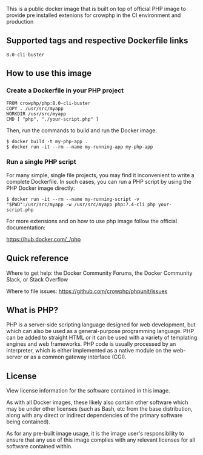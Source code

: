 This is a public docker image that is built on top of official PHP image to provide pre installed extenions for crowphp in the CI environment and production
## Supported tags and respective Dockerfile links
```
8.0-cli-buster
```

## How to use this image

### Create a Dockerfile in your PHP project

```
FROM crowphp/php:8.0-cli-buster
COPY . /usr/src/myapp
WORKDIR /usr/src/myapp
CMD [ "php", "./your-script.php" ]
```
Then, run the commands to build and run the Docker image:

```
$ docker build -t my-php-app .
$ docker run -it --rm --name my-running-app my-php-app
```

### Run a single PHP script
For many simple, single file projects, you may find it inconvenient to write a complete Dockerfile. In such cases, you can run a PHP script by using the PHP Docker image directly:

```
$ docker run -it --rm --name my-running-script -v "$PWD":/usr/src/myapp -w /usr/src/myapp php:7.4-cli php your-script.php
```
For more extensions and on how to use php image follow the official documentation:

https://hub.docker.com/_/php



## Quick reference
Where to get help: the Docker Community Forums, the Docker Community Slack, or Stack Overflow

Where to file issues: https://github.com/crowphp/phpunit/issues

## What is PHP?
PHP is a server-side scripting language designed for web development, but which can also be used as a general-purpose programming language. PHP can be added to straight HTML or it can be used with a variety of templating engines and web frameworks. PHP code is usually processed by an interpreter, which is either implemented as a native module on the web-server or as a common gateway interface (CGI).

## License
View license information for the software contained in this image.

As with all Docker images, these likely also contain other software which may be under other licenses (such as Bash, etc from the base distribution, along with any direct or indirect dependencies of the primary software being contained).

As for any pre-built image usage, it is the image user's responsibility to ensure that any use of this image complies with any relevant licenses for all software contained within.